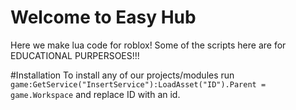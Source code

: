 # Welcome to Easy Hub
Here we make lua code for roblox!
Some of the scripts here are for EDUCATIONAL PURPERSOES!!!

#Installation
To install any of our projects/modules run
```  game:GetService("InsertService"):LoadAsset("ID").Parent = game.Workspace```
and replace ID with an id.
